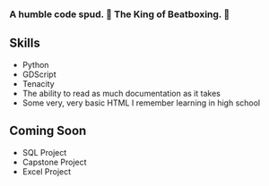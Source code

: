 ### A humble code spud. 🥔 The King of Beatboxing. 👑

## Skills
 - Python
 - GDScript
 - Tenacity
 - The ability to read as much documentation as it takes
 - Some very, very basic HTML I remember learning in high school

## Coming Soon
 - SQL Project
 - Capstone Project
 - Excel Project



<!--
**potatobucket/potatobucket** is a ✨ _special_ ✨ repository because its `README.md` (this file) appears on your GitHub profile.

Here are some ideas to get you started:

- 🔭 I’m currently working on ...
- 🌱 I’m currently learning ...
- 👯 I’m looking to collaborate on ...
- 🤔 I’m looking for help with ...
- 💬 Ask me about ...
- 📫 How to reach me: ...
- 😄 Pronouns: ...
- ⚡ Fun fact: ...
-->
